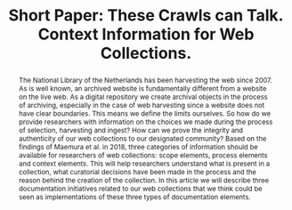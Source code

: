 ---
abstract: 'The National Library of the Netherlands has been harvesting the web since
  2007. As is well known, an archived website is fundamentally different from a website
  on the live web. As a digital repository we create archival objects in the process
  of archiving, especially in the case of web harvesting since a website does not
  have clear boundaries. This means we define the limits ourselves. So how do we provide
  researchers with information on the choices we made during the process of selection,
  harvesting and ingest? How can we prove the integrity and authenticity of our web
  collections to our designated community? Based on the findings of Maemura et al.
  in 2018, three categories of information should be available for researchers of
  web collections: scope elements, process elements and context elements. This will
  help researchers understand what is present in a collection, what curatorial decisions
  have been made in the process and the reason behind the creation of the collection.
  In this article we will describe three documentation initiatives related to our
  web collections that we think could be seen as implementations of these three types
  of documentation elements.'
creators:
- Susanne van den Eijkel
date: null
document_url: https://az659834.vo.msecnd.net/eventsairwesteuprod/production-inconference-public/acfd309330364e85ac3f465450cd54bd
grand_parent: iPRES
institutions:
- KBNL, National Library of the Netherlands
keywords:
- preservation
- metadata
- context information
- webcollections
landing_page_url: null
language: eng
layout: publication
license: CC-BY 4.0 International
notes_url: null
parent: iPRES 2022
publication_type: short paper
size: null
slides_url: null
source_name: iPRES
stream_url: null
title: 'Short Paper: These Crawls can Talk. Context Information for Web Collections.'
year: 2022
---